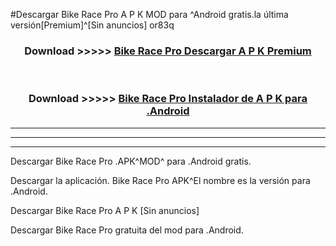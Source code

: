 #Descargar Bike Race Pro  A P K MOD para ^Android gratis.la última versión[Premium]^[Sin anuncios] or83q



<div align="center">
<h3>Download >>>>> <a href="https://es-web.web.app/?es= Bike Race Pro ">Bike Race Pro  Descargar A P K Premium</a></h3><br>

<h3>Download >>>>> <a href="https://es-web.web.app/?es= Bike Race Pro ">Bike Race Pro  Instalador de A P K para .Android</a></h3>
</div>


----------------------------------------------------------

----------------------------------------------------------

----------------------------------------------------------

Descargar Bike Race Pro  .APK^MOD^ para .Android gratis.

Descargar la aplicación. Bike Race Pro  APK^El nombre es la versión para .Android.

Descargar Bike Race Pro  A P K [Sin anuncios]

Descargar Bike Race Pro  gratuita del mod para .Android.